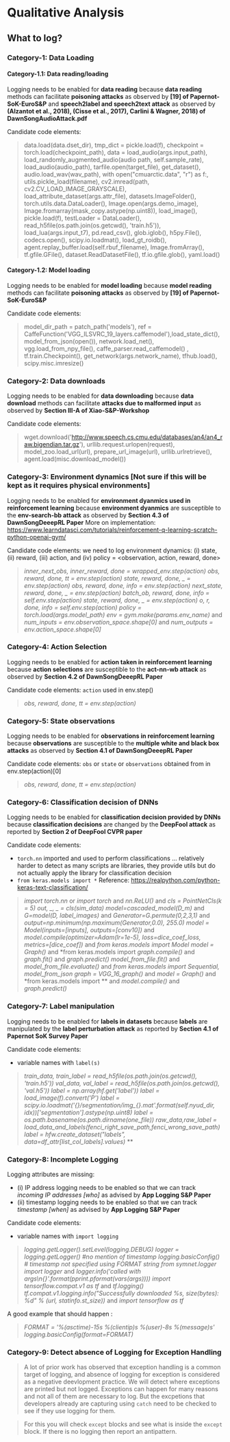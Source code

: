 # Qualitative Analysis 

## What to log? 

### Category-1: Data Loading 

#### Category-1.1: Data reading/loading  

Logging needs to be enabled for **data reading** because **data reading** methods can facilitate **poisoning attacks** as observed by **[19] of Papernot-SoK-EuroS&P** and **speech2label and speech2text attack** as observed by **(Alzantot et al., 2018), (Cisse et al., 2017), Carlini & Wagner, 2018) of DawnSongAudioAttack.pdf**

Candidate code elements: 

> data.load(data.dset_dir), tmp_dict = pickle.load(f), checkpoint = torch.load(checkpoint_path), data = load_audio(args.input_path), load_randomly_augmented_audio(audio path, self.sample_rate), load_audio(audio_path), tarfile.open(target_file), get_dataset(), audio.load_wav(wav_path), with open("cmuarctic.data", "r") as f:, utils.pickle_load(filename), cv2.imread(path, cv2.CV_LOAD_IMAGE_GRAYSCALE), load_attribute_dataset(args.attr_file), datasets.ImageFolder(), torch.utils.data.DataLoader(), Image.open(args.demo_image), Image.fromarray(mask_copy.astype(np.uint8)), load_image(), pickle.load(f), testLoader = DataLoader(), read_h5file(os.path.join(os.getcwd(), 'train.h5')), load_lua(args.input_t7), pd.read_csv(), glob.iglob(), h5py.File(), codecs.open(), scipy.io.loadmat(), load_gt_roidb(), agent.replay_buffer.load(self.rbuf_filename), Image.fromArray(), tf.gfile.GFile(), dataset.ReadDatasetFile(), tf.io.gfile.glob(), yaml.load()

#### Category-1.2: Model loading 

Logging needs to be enabled for **model loading** because **model reading** methods can facilitate **poisoning attacks** as observed by **[19] of Papernot-SoK-EuroS&P**

Candidate code elements:

> model_dir_path = patch_path('models'), ref = CaffeFunction('VGG_ILSVRC_19_layers.caffemodel'),load_state_dict(), model_from_json(open()), network.load_net(), vgg.load_from_npy_file(), caffe_parser.read_caffemodel() , tf.train.Checkpoint(), get_network(args.network_name), tfhub.load(), scipy.misc.imresize()


### Category-2: Data  downloads 

Logging needs to be enabled for **data downloading** because **data download** methods can facilitate **attacks due to malformed input** as observed by **Section III-A of Xiao-S&P-Workshop** 

Candidate code elements: 

> wget.download('http://www.speech.cs.cmu.edu/databases/an4/an4_raw.bigendian.tar.gz'), urllib.request.urlopen(request), model_zoo.load_url(url), prepare_url_image(url), urllib.urlretrieve(), agent.load(misc.download_model())




### Category-3: Environment dynamics [Not sure if this will be kept as it requires physical environments]

Logging needs to be enabled for **environment dyanmics used in reinforcement learning** because **environment dyanmics** are susceptible to the **env-search-bb attack** as observed by **Section 4.3 of DawnSongDeeepRL Paper** 
More on implementation: https://www.learndatasci.com/tutorials/reinforcement-q-learning-scratch-python-openai-gym/

Candidate code elements: we need to log environment dynamics: (i) state, (ii) reward, (iii) action, and (iv) policy = <observation, action, reward, done>

> *inner_next_obs, inner_reward, done = wrapped_env.step(action)*
> *obs, reward, done, tt = env.step(action)* 
> *state, reward, done, _ = env.step(action)*
> *obs, reward, done, info = env.step(action)* 
> *next_state, reward, done, _ = env.step(action)* 
> *batch_ob, reward, done, info = self.env.step(action)* 
> *state, reward, done, _ = env.step(action)*
> *o, r, done, info = self.env.step(action)* 
> *policy = torch.load(args.model_path)* 
> *env = gym.make(params.env_name)* and *num_inputs = env.observation_space.shape[0]* and *num_outputs = env.action_space.shape[0]*


### Category-4: Action Selection 

Logging needs to be enabled for **action taken in reinforcement learning** because **action selections** are susceptible to the **act-nn-wb attack** as observed by **Section 4.2 of DawnSongDeeepRL Paper** 

Candidate code elements: `action` used in env.step()

> *obs, reward, done, tt = env.step(action)* 

### Category-5: State observations 

Logging needs to be enabled for **observations in reinforcement learning** because **observations** are susceptible to the **multiple white and black box attacks** as observed by **Section 4.1 of DawnSongDeeepRL Paper** 

Candidate code elements: `obs` or `state` or `observations` obtained from in env.step(action)[0]

> *obs, reward, done, tt = env.step(action)* 



### Category-6: Classification decision of DNNs

Logging needs to be enabled for **classification decision provided by DNNs** because **classification decisions** are changed by the **DeepFool attack** as reported by **Section 2 of DeepFool CVPR paper** 

Candidate code elements:
-  `torch.nn` imported and used to perform classifications ... relatively harder to detect as many scripts are libraries, they provide utils but do not actually apply the library for classification decision 
- `from keras.models import *` Reference: https://realpython.com/python-keras-text-classification/ 


> *import torch.nn* or *import torch* and *nn.ReLU()* and *cls = PointNetCls(k = 5)* *out, _, _ = cls(sim_data)*
> *model=cascaded_model(D_m)* and *G=model(D, label_images)* and *Generator=G.permute(0,2,3,1)* and *output=np.minimum(np.maximum(Generator,0.0), 255.0)*
> *model = Model(inputs=[inputs], outputs=[conv10])* and *model.compile(optimizer=Adam(lr=1e-5), loss=dice_coef_loss, metrics=[dice_coef])* and *from keras.models import Model*
> *model = Graph()* and *from keras.models import *graph.compile()* and *graph.fit()* and *graph.predict()* 
> *model_from_file.fit()* and *model_from_file.evaluate()* and *from keras.models import Sequential, model_from_json*
> *graph = VGG_16_graph()* and *model = Graph()* and *from keras.models import ** and *model.compile()* and *graph.predict()* 




### Category-7: Label manipulation 

Logging needs to be enabled for **labels in datasets** because **labels** are manipulated by the **label perturbation attack** as reported by **Section 4.1 of Papernot SoK Survey Paper** 

Candidate code elements:
- variable names with `label(s)` 


> *train_data, train_label = read_h5file(os.path.join(os.getcwd(), 'train.h5'))*
> *val_data, val_label = read_h5file(os.path.join(os.getcwd(), 'val.h5'))*
> *label = np.array(hf.get('label'))* 
> *label = load_image(f).convert('P')* 
> *label = scipy.io.loadmat('{}/segmentation/img_{}.mat'.format(self.nyud_dir, idx))['segmentation'].astype(np.uint8)* 
> *label = os.path.basename(os.path.dirname(one_file))* 
> *raw_data,raw_label = load_data_and_labels(fenci_right_save_path,fenci_wrong_save_path)*
> *label = hfw.create_dataset("labels", data=df_attr[list_col_labels].values)*
> **



### Category-8: Incomplete Logging 

Logging attributes are missing: 
- (i) IP address logging needs to be enabled so that we can track *incoming IP addresses [who]* as advised by **App Logging S&P Paper** 
- (ii) timestamp logging needs to be enabled so that we can track *timestamp [when]* as advised by **App Logging S&P Paper** 

Candidate code elements:
- variable names with `import logging` 


> *logging.getLogger().setLevel(logging.DEBUG)*
> *logger = logging.getLogger() #no mention of timestamp*
> *logging.basicConfig() # timestamp not specified using FORMAT string*
> *from symnet.logger import logger* and *logger.info('called with args\n{}'.format(pprint.pformat(vars(args))))* 
> *import tensorflow.compat.v1 as tf* and *tf.logging()* 
> *tf.compat.v1.logging.info("Successfully downloaded %s, size(bytes): %d" % (url, statinfo.st_size))* and *import tensorflow as tf*
> 

A good example that should happen : 
> *FORMAT = '%(asctime)-15s %(clientip)s %(user)-8s %(message)s'  logging.basicConfig(format=FORMAT)*




### Category-9: Detect absence of Logging for Exception Handling 

> A lot of prior work has observed that exception handling is a common target of 
logging, and absence of logging for exception is considered as a negative deevlopment practice. We will detect where exceptions are printed but not logged. Exceptions can happen for many reasons and not all of them are necessary to log. But the excpetions that developers already are capturing using `catch` need to be checked to see if they use logging for them. 

> For this you will check `except` blocks and see what is inside the `except` block. If there is no logging then report an antipattern. 
